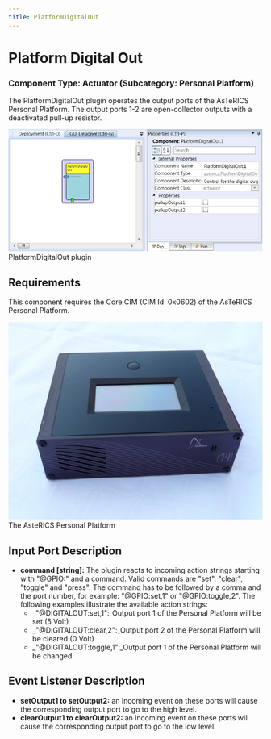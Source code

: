```yaml
---
title: PlatformDigitalOut
---
```


# Platform Digital Out

### Component Type: Actuator (Subcategory: Personal Platform)

The PlatformDigitalOut plugin operates the output ports of the AsTeRICS Personal Platform. The output ports 1-2 are open-collector outputs with a deactivated pull-up resistor.

![Screenshot: PlatformDigitalOut plugin](./img/PlatformDigitalOut.jpg "Screenshot: PlatformDigitalOut plugin")  
PlatformDigitalOut plugin

## Requirements

This component requires the Core CIM (CIM Id: 0x0602) of the AsTeRICS Personal Platform.

![The AsteRICS Personal Platform (preliminary version)](./img/PersonalPlatform.jpg "The AsteRICS Personal Platform (preliminary version)")  
The AsteRICS Personal Platform

## Input Port Description

- **command \[string\]:** The plugin reacts to incoming action strings starting with "@GPIO:" and a command. Valid commands are "set", "clear", "toggle" and "press". The command has to be followed by a comma and the port number, for example: "@GPIO:set,1" or "@GPIO:toggle,2". The following examples illustrate the available action strings:
  - \_"@DIGITALOUT:set,1":\_Output port 1 of the Personal Platform will be set (5 Volt)
  - \_"@DIGITALOUT:clear,2":\_Output port 2 of the Personal Platform will be cleared (0 Volt)
  - \_"@DIGITALOUT:toggle,1":\_Output port 1 of the Personal Platform will be changed

## Event Listener Description

- **setOutput1 to setOutput2:** an incoming event on these ports will cause the corresponding output port to go to the high level.
- **clearOutput1 to clearOutput2:** an incoming event on these ports will cause the corresponding output port to go to the low level.
